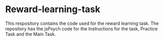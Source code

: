 # Reward-learning-task

This respository contains the code used for the reward learning task. The repository has the jsPsych code for the Instructions for the task, Practice Task and the Main Task. 
